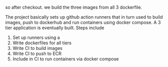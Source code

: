 so after checkout.
we build the three images from all 3 dockerfile.

The project basically sets up github action runners that in turn used to build images, push to dockerhub and run containers using docker compose.
A 3 tier application is eventually built.
Steps include

1. Set up runners using a
2. Write dockerfiles for all tiers
3. Write CI to build images
4. Write CI to push to ECR
5. Include in CI to run containers via docker compose
